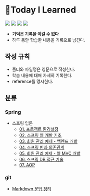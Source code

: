 # 📝Today I Learned

<img src="https://img.shields.io/badge/Git-F05032?style=flat&logo=Git&logoColor=white" /> <img src="https://img.shields.io/badge/Github-181717?style=flat&logo=Github&logoColor=white" /> <img src="https://img.shields.io/badge/Spring-6DB33F?style=flat&logo=Spring&logoColor=white" /> <img src="https://img.shields.io/badge/Spring Boot-6DB33F?style=flat&logo=Spring Boot&logoColor=white" />

- **기억은 기록을 이길 수 없다**
- 하루 동안 학습한 내용을 기록으로 남긴다.
## 작성 규칙
- 폴더와 파일명은 영문으로 작성한다.
- 학습 내용에 대해 자세히 기록한다.
- reference를 명시한다.
## 분류
### Spring
- 스프링 입문
  - [01. 프로젝트 환경설정](Spring/Spring-Beginners/01_settings.md)
  - [02. 스프링 웹 개발 기초](Spring/Spring-Beginners/02_web_development_fundamentals.md)
  - [03. 회원 관리 예제 - 백엔드 개발](Spring/Spring-Beginners/03_example_backend.md)
  - [04. 스프링 빈과 의존관계](Spring/Spring-Beginners/04_spring_beans_and_dependencies.md)
  - [05. 회원 관리 예제 - 웹 MVC 개발](Spring/Spring-Beginners/05_example_web_mvc.md)
  - [06. 스프링 DB 접근 기술](Spring/Spring-Beginners/06_db_access.md)
  - [07. AOP](Spring/Spring-Beginners/07_aop.md)
### git
- [Markdown 문법 정리](Git/markdown_syntax.md)